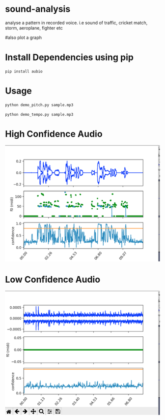 # sound-analysis
analyse a pattern in recorded voice. i.e sound of traffic, cricket match, storm, aeroplane, fighter etc

#also plot a graph 

# Install Dependencies using pip

` pip install aubio `

# Usage

` python demo_pitch.py sample.mp3 `

` python demo_tempo.py sample.mp3 `


# High Confidence Audio
![](output1.png)

# Low Confidence Audio
![](output2.png)



